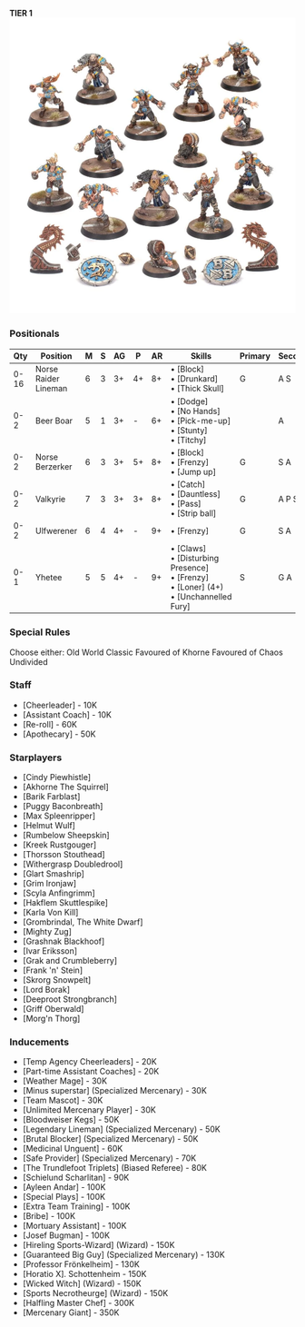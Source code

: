 ﻿**TIER 1**
![](../media/teams/BBNorseTeamLead.webp)

### Positionals

| Qty  | Position             | M | S | AG | P  | AR | Skills                                                                                    | Primary | Secondary | Cost |
| ---- | -------------------- | - | - | -- | -- | -- | ----------------------------------------------------------------------------------------- | ------- | --------- | ---- |
| 0-16 | Norse Raider Lineman | 6 | 3 | 3+ | 4+ | 8+ | • [Block] <br /> • [Drunkard] <br /> • [Thick Skull]                                         | G       | A S       | 50K  |
| 0-2  | Beer Boar            | 5 | 1 | 3+ | -  | 6+ | • [Dodge] <br /> • [No Hands] <br /> • [Pick-me-up] <br /> • [Stunty] <br /> • [Titchy]                     |         | A         | 20K  |
| 0-2  | Norse Berzerker      | 6 | 3 | 3+ | 5+ | 8+ | • [Block] <br /> • [Frenzy] <br /> • [Jump up]                                              | G       | S A       | 90K  |
| 0-2  | Valkyrie             | 7 | 3 | 3+ | 3+ | 8+ | • [Catch] <br /> • [Dauntless] <br /> • [Pass] <br /> • [Strip ball]                                     | G       | A P S     | 95K  |
| 0-2  | Ulfwerener           | 6 | 4 | 4+ | -  | 9+ | • [Frenzy]                                                                                    | G       | S A       | 105K |
| 0-1  | Yhetee               | 5 | 5 | 4+ | -  | 9+ | • [Claws] <br /> • [Disturbing Presence] <br /> • [Frenzy] <br /> • [Loner] (4+) <br /> • [Unchannelled Fury] | S       | G A       | 140K |

### Special Rules

Choose either:
Old World Classic
Favoured of Khorne
Favoured of Chaos Undivided

### Staff

* [Cheerleader] - 10K
* [Assistant Coach] - 10K
* [Re-roll] - 60K
* [Apothecary]  - 50K

### Starplayers

* [Cindy Piewhistle]             
* [Akhorne The Squirrel]         
* [Barik Farblast]               
* [Puggy Baconbreath]            
* [Max Spleenripper]             
* [Helmut Wulf]                  
* [Rumbelow Sheepskin]           
* [Kreek Rustgouger]             
* [Thorsson Stouthead]           
* [Withergrasp Doubledrool]      
* [Glart Smashrip]               
* [Grim Ironjaw]                 
* [Scyla Anfingrimm]             
* [Hakflem Skuttlespike]         
* [Karla Von Kill]               
* [Grombrindal, The White Dwarf] 
* [Mighty Zug]                   
* [Grashnak Blackhoof]           
* [Ivar Eriksson]                
* [Grak and Crumbleberry]              
* [Frank 'n' Stein]              
* [Skrorg Snowpelt]              
* [Lord Borak]                   
* [Deeproot Strongbranch]        
* [Griff Oberwald]               
* [Morg'n Thorg]                 

### Inducements

* [Temp Agency Cheerleaders] - 20K
* [Part-time Assistant Coaches] - 20K
* [Weather Mage] - 30K
* [Minus superstar] (Specialized Mercenary) - 30K
* [Team Mascot] - 30K
* [Unlimited Mercenary Player] - 30K
* [Bloodweiser Kegs] - 50K
* [Legendary Lineman] (Specialized Mercenary) - 50K
* [Brutal Blocker] (Specialized Mercenary) - 50K
* [Medicinal Unguent] - 60K
* [Safe Provider] (Specialized Mercenary) - 70K
* [The Trundlefoot Triplets] (Biased Referee) - 80K
* [Schielund Scharlitan] - 90K
* [Ayleen Andar] - 100K
* [Special Plays] - 100K
* [Extra Team Training] - 100K
* [Bribe] - 100K
* [Mortuary Assistant] - 100K
* [Josef Bugman] - 100K
* [Hireling Sports-Wizard] (Wizard) - 150K
* [Guaranteed Big Guy] (Specialized Mercenary) - 130K
* [Professor Frönkelheim] - 130K
* [Horatio X]. Schottenheim - 150K
* [Wicked Witch] (Wizard) - 150K
* [Sports Necrotheurge] (Wizard) - 150K
* [Halfling Master Chef] - 300K
* [Mercenary Giant] - 350K
